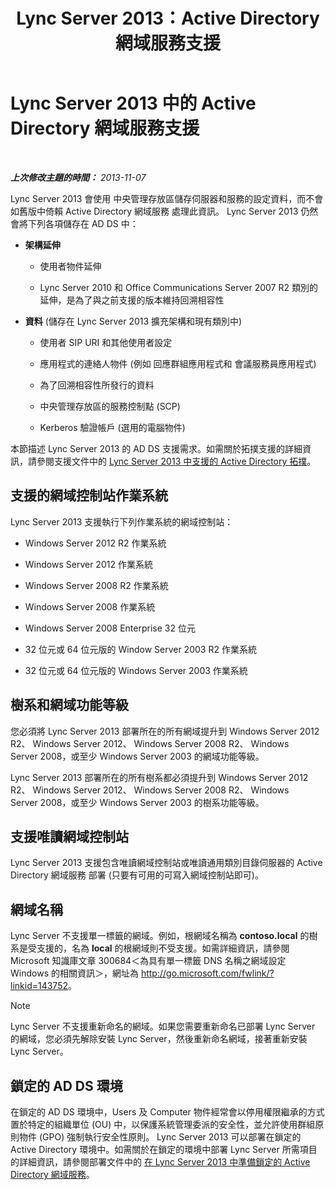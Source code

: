 ﻿---
title: Lync Server 2013：Active Directory 網域服務支援
TOCTitle: Active Directory 網域服務支援
ms:assetid: aeb62d5e-e424-473a-b795-9452150c98dd
ms:mtpsurl: https://technet.microsoft.com/zh-tw/library/Gg412831(v=OCS.15)
ms:contentKeyID: 49291998
ms.date: 08/10/2015
mtps_version: v=OCS.15
ms.translationtype: HT
---

# Lync Server 2013 中的 Active Directory 網域服務支援

 

_**上次修改主題的時間：** 2013-11-07_

Lync Server 2013 會使用 中央管理存放區儲存伺服器和服務的設定資料，而不會如舊版中倚賴 Active Directory 網域服務 處理此資訊。 Lync Server 2013 仍然會將下列各項儲存在 AD DS 中：

  - **架構延伸**
    
      - 使用者物件延伸
    
      - Lync Server 2010 和 Office Communications Server 2007 R2 類別的延伸，是為了與之前支援的版本維持回溯相容性

  - **資料** (儲存在 Lync Server 2013 擴充架構和現有類別中)
    
      - 使用者 SIP URI 和其他使用者設定
    
      - 應用程式的連絡人物件 (例如 回應群組應用程式和 會議服務員應用程式)
    
      - 為了回溯相容性所發行的資料
    
      - 中央管理存放區的服務控制點 (SCP)
    
      - Kerberos 驗證帳戶 (選用的電腦物件)

本節描述 Lync Server 2013 的 AD DS 支援需求。如需關於拓撲支援的詳細資訊，請參閱支援文件中的 [Lync Server 2013 中支援的 Active Directory 拓撲](lync-server-2013-supported-active-directory-topologies.md)。

## 支援的網域控制站作業系統

Lync Server 2013 支援執行下列作業系統的網域控制站：

  - Windows Server 2012 R2 作業系統

  - Windows Server 2012 作業系統

  - Windows Server 2008 R2 作業系統

  - Windows Server 2008 作業系統

  - Windows Server 2008 Enterprise 32 位元

  - 32 位元或 64 位元版的 Window Server 2003 R2 作業系統

  - 32 位元或 64 位元版的 Windows Server 2003 作業系統

## 樹系和網域功能等級

您必須將 Lync Server 2013 部署所在的所有網域提升到 Windows Server 2012 R2、 Windows Server 2012、 Windows Server 2008 R2、 Windows Server 2008，或至少 Windows Server 2003 的網域功能等級。

Lync Server 2013 部署所在的所有樹系都必須提升到 Windows Server 2012 R2、 Windows Server 2012、 Windows Server 2008 R2、 Windows Server 2008，或至少 Windows Server 2003 的樹系功能等級。

## 支援唯讀網域控制站

Lync Server 2013 支援包含唯讀網域控制站或唯讀通用類別目錄伺服器的 Active Directory 網域服務 部署 (只要有可用的可寫入網域控制站即可)。

## 網域名稱

Lync Server 不支援單一標籤的網域。例如，根網域名稱為 **contoso.local** 的樹系是受支援的，名為 **local** 的根網域則不受支援。如需詳細資訊，請參閱 Microsoft 知識庫文章 300684＜為具有單一標籤 DNS 名稱之網域設定 Windows 的相關資訊＞，網址為 <http://go.microsoft.com/fwlink/?linkid=143752>。

> [!NOTE]  
> Lync Server 不支援重新命名的網域。如果您需要重新命名已部署 Lync Server 的網域，您必須先解除安裝 Lync Server，然後重新命名網域，接著重新安裝 Lync Server。



## 鎖定的 AD DS 環境

在鎖定的 AD DS 環境中，Users 及 Computer 物件經常會以停用權限繼承的方式置於特定的組織單位 (OU) 中，以保護系統管理委派的安全性，並允許使用群組原則物件 (GPO) 強制執行安全性原則。 Lync Server 2013 可以部署在鎖定的 Active Directory 環境中。如需關於在鎖定的環境中部署 Lync Server 所需項目的詳細資訊，請參閱部署文件中的 [在 Lync Server 2013 中準備鎖定的 Active Directory 網域服務](lync-server-2013-preparing-a-locked-down-active-directory-domain-services.md)。

